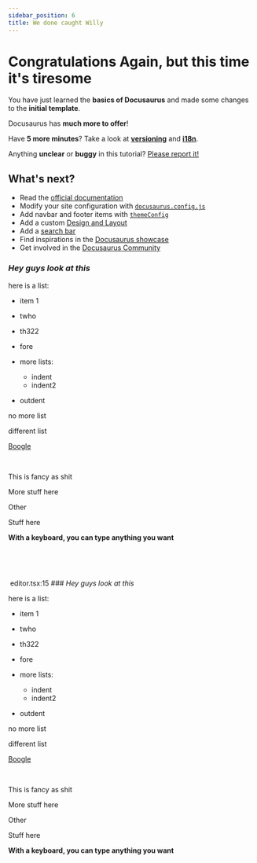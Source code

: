 ```yaml
---
sidebar_position: 6
title: We done caught Willy
---
```


# Congratulations Again, but this time it's tiresome

You have just learned the **basics of Docusaurus** and made some changes to the **initial template**.

Docusaurus has **much more to offer**!

Have **5 more minutes**? Take a look at **[versioning](../tutorial-extras/manage-docs-versions.md)** and **[i18n](../tutorial-extras/translate-your-site.md)**.

Anything **unclear** or **buggy** in this tutorial? [Please report it!](https://github.com/facebook/docusaurus/discussions/4610)

## What's next?

- Read the [official documentation](https://docusaurus.io/)
- Modify your site configuration with [`docusaurus.config.js`](https://docusaurus.io/docs/api/docusaurus-config)
- Add navbar and footer items with [`themeConfig`](https://docusaurus.io/docs/api/themes/configuration)
- Add a custom [Design and Layout](https://docusaurus.io/docs/styling-layout)
- Add a [search bar](https://docusaurus.io/docs/search)
- Find inspirations in the [Docusaurus showcase](https://docusaurus.io/showcase)
- Get involved in the [Docusaurus Community](https://docusaurus.io/community/support)


### *Hey guys look at this*

here is a list:

* item 1

* twho

* th322

* fore

* more lists:

  * indent
  * indent2

* outdent

no more list

different list

​[Boogle](http://www.google.com)

[\
](http://www.google.com)

This is fancy as shit

More stuff here

Other

Stuff here

**With a keyboard, you can type anything you want**

[\
](http://www.google.com)

[\
](http://www.google.com)

[](http://www.google.com)​
editor.tsx:15 ### *Hey guys look at this*

here is a list:

* item 1

* twho

* th322

* fore

* more lists:

  * indent
  * indent2

* outdent

no more list

different list

​[Boogle](http://www.google.com)

[\
](http://www.google.com)

This is fancy as shit

More stuff here

Other

Stuff here

**With a keyboard, you can type anything you want**

[\
](http://www.google.com)

[\
](http://www.google.com)

[](http://www.google.com)​